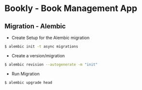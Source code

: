 # Bookly - Book Management App


## Migration - Alembic
- Create Setup for the Alembic migration
```bash
$ alembic init -t async migrations
```
- Create a version/migration
```bash
$ alembic revision --autogenerate -m "init"
```
- Run Migration
```bash
$ alembic upgrade head 
```